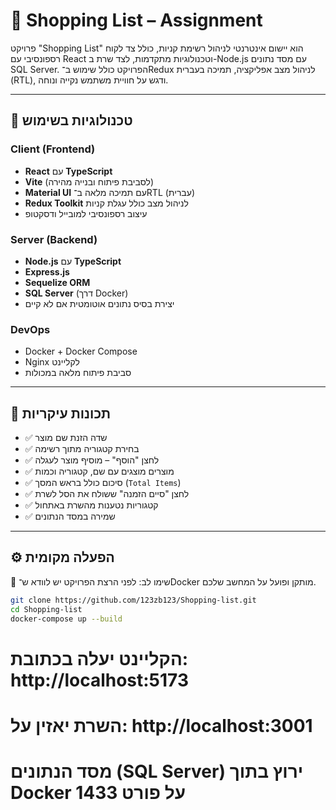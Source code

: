 # 🛒 Shopping List – Assignment

פרויקט "Shopping List" הוא יישום אינטרנטי לניהול רשימת קניות, כולל צד לקוח רספונסיבי עם React וטכנולוגיות מתקדמות, לצד שרת ב-Node.js עם מסד נתונים SQL Server. הפרויקט כולל שימוש ב־Redux לניהול מצב אפליקציה, תמיכה בעברית (RTL), ודגש על חוויית משתמש נקייה ונוחה.

---

## 🚀 טכנולוגיות בשימוש

### Client (Frontend)

- **React** עם **TypeScript**
- **Vite** (לסביבת פיתוח ובנייה מהירה)
- **Material UI** עם תמיכה מלאה ב־RTL (עברית)
- **Redux Toolkit** לניהול מצב כולל עגלת קניות
- עיצוב רספונסיבי למובייל ודסקטופ

### Server (Backend)

- **Node.js** עם **TypeScript**
- **Express.js**
- **Sequelize ORM**
- **SQL Server** (דרך Docker)
- יצירת בסיס נתונים אוטומטית אם לא קיים

### DevOps

- Docker + Docker Compose
- Nginx לקליינט
- סביבת פיתוח מלאה במכולות

---

## 🧪 תכונות עיקריות

- ✅ שדה הזנת שם מוצר
- ✅ בחירת קטגוריה מתוך רשימה
- ✅ לחצן "הוסף" – מוסיף מוצר לעגלה
- ✅ מוצרים מוצגים עם שם, קטגוריה וכמות
- ✅ סיכום כולל בראש המסך (`Total Items`)
- ✅ לחצן "סיים הזמנה" ששולח את הסל לשרת
- ✅ קטגוריות נטענות מהשרת באתחול
- ✅ שמירה במסד הנתונים

---

## ⚙️ הפעלה מקומית

🐳 שימו לב: לפני הרצת הפרויקט יש לוודא ש־Docker מותקן ופועל על המחשב שלכם.

```bash
git clone https://github.com/123zb123/Shopping-list.git
cd Shopping-list
docker-compose up --build
```

# הקליינט יעלה בכתובת: http://localhost:5173
# השרת יאזין על: http://localhost:3001
# מסד הנתונים (SQL Server) ירוץ בתוך Docker על פורט 1433
